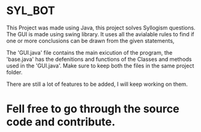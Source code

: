 # SYL_BOT
This Project was made using Java, this project solves Syllogism questions. The GUI is made using swing library. 
It uses all the avialable rules to find if one or more conclusions can be drawn from the given statements,

The 'GUI.java' file contains the main exicution of the program, the 'base.java' has the defenitions and functions of the Classes and methods used in the 'GUI.java'. Make sure to keep both the files in the same project folder.

There are still a lot of features to be added, I will keep working on them.
# Fell free to go through the source code and contribute.
